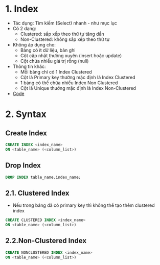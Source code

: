 # 1. Index
- Tác dụng: Tìm kiếm (Select) nhanh - như mục lục
- Có 2 dạng:
    - Clustered: sắp xếp theo thứ tự tăng dần
    - Non-Clustered: không sắp xếp theo thứ tự
- Không áp dụng cho:
  - Bảng có ít dữ liệu, bản ghi
  - Cột cập nhật thường xuyên (insert hoặc update)
  - Cột chứa nhiều giá trị rỗng (null)
- Thông tin khác:
  - Mỗi bảng chỉ có 1 Index Clustered
  - Cột là Primary key thường mặc định là Index Clustered
  - 1 bảng có thể chứa nhiều Index Non Clustered
  - Cột là Unique thường mặc định là Index Non-Clustered
- [Code](https://github.com/K1ethoang/SQL-Server/blob/main/14.1.Index/index.sql)

# 2. Syntax
## Create Index
``` sql
CREATE INDEX <index_name>
ON <table_name> (<column_list>)
```

## Drop Index
``` sql
DROP INDEX table_name.index_name;
```

## 2.1. Clustered Index
- Nếu trong bảng đã có primary key thì không thể tạo thêm clustered index
```sql
CREATE CLUSTERED INDEX <index_name>
ON <table_name> (<column_list>)
```
## 2.2.Non-Clustered Index
```sql
CREATE NONCLUSTERED INDEX <index_name>
ON <table_name> (<column_list>)
```
